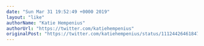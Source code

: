 ```yaml
---
date: "Sun Mar 31 19:52:49 +0000 2019"
layout: "like"
authorName: "Katie Hempenius"
authorUrl: "https://twitter.com/katiehempenius"
originalPost: "https://twitter.com/katiehempenius/status/1112442646184763393"
---
```


